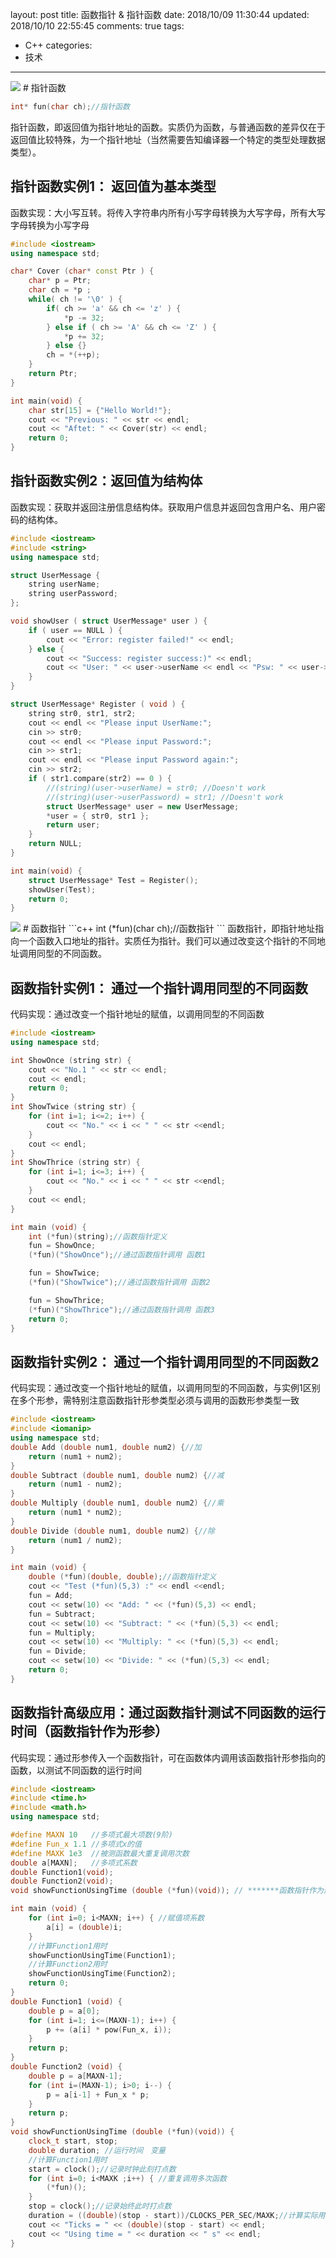 layout: post
title: 函数指针 & 指针函数
date: 2018/10/09 11:30:44
updated: 2018/10/10 22:55:45
comments: true
tags:
- C++
categories:
- 技术

---
<img src="https://eisenhao.coding.net/p/eisenhao/d/eisenhao/git/raw/master/uploads/pointerFunction.jpg" class="full-image" />
# 指针函数

```c++
int* fun(char ch);//指针函数
```
指针函数，即返回值为指针地址的函数。实质仍为函数，与普通函数的差异仅在于返回值比较特殊，为一个指针地址（当然需要告知编译器一个特定的类型处理数据类型）。
<!-- more -->
## 指针函数实例1： 返回值为基本类型
函数实现：大小写互转。将传入字符串内所有小写字母转换为大写字母，所有大写字母转换为小写字母
```c++
#include <iostream>
using namespace std;

char* Cover (char* const Ptr ) {
    char* p = Ptr;
    char ch = *p ;
    while( ch != '\0' ) {
        if( ch >= 'a' && ch <= 'z' ) {
            *p -= 32;
        } else if ( ch >= 'A' && ch <= 'Z' ) {
            *p += 32;
        } else {}
        ch = *(++p);
    }
    return Ptr;
}

int main(void) {
    char str[15] = {"Hello World!"};
    cout << "Previous: " << str << endl;
    cout << "Aftet: " << Cover(str) << endl;
    return 0;
}
```

## 指针函数实例2：返回值为结构体

函数实现：获取并返回注册信息结构体。获取用户信息并返回包含用户名、用户密码的结构体。

```c++
#include <iostream>
#include <string>
using namespace std;

struct UserMessage {
    string userName;
    string userPassword;
};

void showUser ( struct UserMessage* user ) {
    if ( user == NULL ) {
        cout << "Error: register failed!" << endl;
    } else {
        cout << "Success: register success:)" << endl;
        cout << "User: " << user->userName << endl << "Psw: " << user->userPassword << endl;
    }
}

struct UserMessage* Register ( void ) {
    string str0, str1, str2;
    cout << endl << "Please input UserName:";
    cin >> str0;
    cout << endl << "Please input Password:";
    cin >> str1;
    cout << endl << "Please input Password again:";
    cin >> str2;
    if ( str1.compare(str2) == 0 ) {
        //(string)(user->userName) = str0; //Doesn't work
        //(string)(user->userPassword) = str1; //Doesn't work
        struct UserMessage* user = new UserMessage;
        *user = { str0, str1 };
        return user;
    }
    return NULL;
}

int main(void) {
    struct UserMessage* Test = Register();
    showUser(Test);
    return 0;
}
```


<img src="https://eisenhao.coding.net/p/eisenhao/d/eisenhao/git/raw/master/uploads/functionPointer.jpg" class="full-image" />
# 函数指针
```c++
int (*fun)(char ch);//函数指针
```
函数指针，即指针地址指向一个函数入口地址的指针。实质任为指针。我们可以通过改变这个指针的不同地址调用同型的不同函数。

## 函数指针实例1： 通过一个指针调用同型的不同函数

代码实现：通过改变一个指针地址的赋值，以调用同型的不同函数

```c++
#include <iostream>
using namespace std;

int ShowOnce (string str) {
    cout << "No.1 " << str << endl;
    cout << endl;
    return 0;
}
int ShowTwice (string str) {
    for (int i=1; i<=2; i++) {
        cout << "No." << i << " " << str <<endl;
    }
    cout << endl;
}
int ShowThrice (string str) {
    for (int i=1; i<=3; i++) {
        cout << "No." << i << " " << str <<endl;
    }
    cout << endl;
}

int main (void) {
    int (*fun)(string);//函数指针定义
    fun = ShowOnce;
    (*fun)("ShowOnce");//通过函数指针调用 函数1

    fun = ShowTwice;
    (*fun)("ShowTwice");//通过函数指针调用 函数2

    fun = ShowThrice;
    (*fun)("ShowThrice");//通过函数指针调用 函数3
    return 0;
}
```

## 函数指针实例2： 通过一个指针调用同型的不同函数2

代码实现：通过改变一个指针地址的赋值，以调用同型的不同函数，与实例1区别在多个形参，需特别注意函数指针形参类型必须与调用的函数形参类型一致

```c++
#include <iostream>
#include <iomanip>
using namespace std;
double Add (double num1, double num2) {//加
    return (num1 + num2);
}
double Subtract (double num1, double num2) {//减
    return (num1 - num2);
}
double Multiply (double num1, double num2) {//乘
    return (num1 * num2);
}
double Divide (double num1, double num2) {//除
    return (num1 / num2);
}

int main (void) {
    double (*fun)(double, double);//函数指针定义
    cout << "Test (*fun)(5,3) :" << endl <<endl;
    fun = Add;
    cout << setw(10) << "Add: " << (*fun)(5,3) << endl;
    fun = Subtract;
    cout << setw(10) << "Subtract: " << (*fun)(5,3) << endl;
    fun = Multiply;
    cout << setw(10) << "Multiply: " << (*fun)(5,3) << endl;
    fun = Divide;
    cout << setw(10) << "Divide: " << (*fun)(5,3) << endl;
    return 0;
}
```

## 函数指针高级应用：通过函数指针测试不同函数的运行时间（函数指针作为形参）

代码实现：通过形参传入一个函数指针，可在函数体内调用该函数指针形参指向的函数，以测试不同函数的运行时间

```c++
#include <iostream>
#include <time.h>
#include <math.h>
using namespace std;

#define MAXN 10   //多项式最大项数(9阶)
#define Fun_x 1.1 //多项式x的值
#define MAXK 1e3  //被测函数最大重复调用次数
double a[MAXN];   //多项式系数
double Function1(void);
double Function2(void);
void showFunctionUsingTime (double (*fun)(void)); // *******函数指针作为形参 *******

int main (void) {
    for (int i=0; i<MAXN; i++) { //赋值项系数
        a[i] = (double)i;
    }
    //计算Function1用时
    showFunctionUsingTime(Function1);
    //计算Function2用时
    showFunctionUsingTime(Function2);
    return 0;
}
double Function1 (void) {
    double p = a[0];
    for (int i=1; i<=(MAXN-1); i++) {
        p += (a[i] * pow(Fun_x, i));
    }
    return p;
}
double Function2 (void) {
    double p = a[MAXN-1];
    for (int i=(MAXN-1); i>0; i--) {
        p = a[i-1] + Fun_x * p;
    }
    return p;
}
void showFunctionUsingTime (double (*fun)(void)) {
    clock_t start, stop;
    double duration; //运行时间　变量
    //计算Function1用时
    start = clock();//记录时钟此刻打点数
    for (int i=0; i<MAXK ;i++) { //重复调用多次函数
        (*fun)();
    }
    stop = clock();//记录始终此时打点数
    duration = ((double)(stop - start))/CLOCKS_PER_SEC/MAXK;//计算实际用时
    cout << "Ticks = " << (double)(stop - start) << endl;
    cout << "Using time = " << duration << " s" << endl;
}
```
